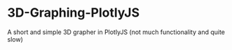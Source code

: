 # 3D-Graphing-PlotlyJS
A short and simple 3D grapher in PlotlyJS (not much functionality and quite slow)
